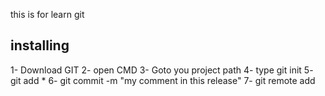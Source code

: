 this is for learn git

## installing

1- Download GIT
2- open CMD
3- Goto you project path
4- type git init
5- git add *
6- git commit -m "my comment in this release"
7- git remote add 